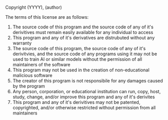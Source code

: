 Copyright (YYYY), (author)

The terms of this license are as follows:
1. The source code of this program and the source code of any of it's derivitives must remain easily available for any individual to access
2. This program and any of it's derivatives are distrubuted without any warranty
3. The source code of this program, the source code of any of it's derivitvies, and the source code of any programs using it may not be used to train AI or similar models without the permission of all maintainers of the software
4. This program may not be used in the creation of non-educational malicious software
5. The creator of this program is not responsibile for any damages caused by the program
6. Any person, corporation, or educational institution can run, copy, host, study, change, and/or improve this program and any of it's derivites
7. This program and any of it's derivitives may not be patented, copyrighted, and/or otherwise restricted without permission from all maintainers

